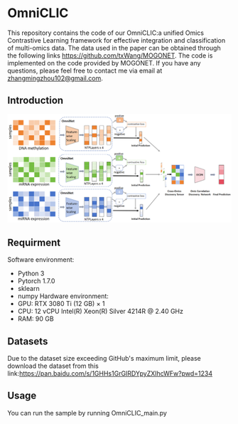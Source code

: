 # OmniCLIC
This repository contains the code of our OmniCLIC:a unified Omics Contrastive Learning framework for effective integration and classification of multi-omics data. The data used in the paper can be obtained through the following links https://github.com/txWang/MOGONET. The code is implemented on the code provided by MOGONET. If you have any questions, please feel free to contact me via email at zhangmingzhou102@gmail.com.
## Introduction
![Introcution of OmniCLIC](framework.jpg)
## Requirment  
Software environment:
- Python 3  
- Pytorch 1.7.0  
- sklearn  
- numpy
Hardware environment:
- GPU: RTX 3080 Ti (12 GB) × 1
- CPU: 12 vCPU Intel(R) Xeon(R) Silver 4214R @ 2.40 GHz
- RAM: 90 GB
  
## Datasets
Due to the dataset size exceeding GitHub's maximum limit, please download the dataset from this link:https://pan.baidu.com/s/1GHHs1GrGIRDYpyZXIhcWFw?pwd=1234
## Usage
You can run the sample by running OmniCLIC_main.py

